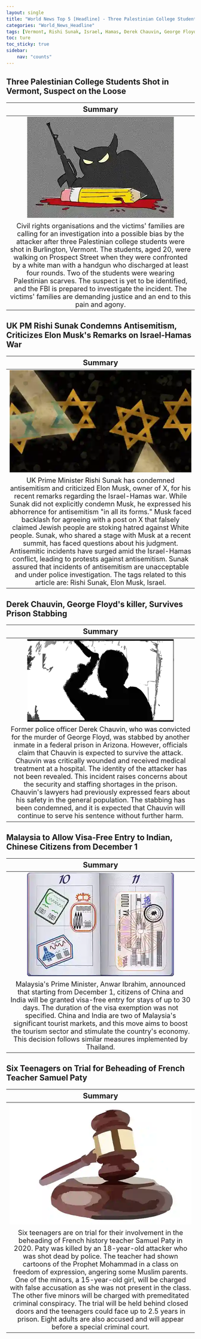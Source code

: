 ```yaml
---
layout: single
title: "World News Top 5 [Headline] - Three Palestinian College Students Shot in Vermont,  Malaysia to Allow Visa-Free Entry to Indian, Chinese"
categories: "World_News_Headline"
tags: [Vermont, Rishi Sunak, Israel, Hamas, Derek Chauvin, George Floyd, VISA]
toc: ture
toc_sticky: true
sidebar:
    nav: "counts"
---
```


<style>
table th:first-of-type {
    width: 100%;
    font-size: 20px;
}
table td:nth-of-type(1) {
    width: 100%;
    font-size: 18px;
}
</style>

## Three Palestinian College Students Shot in Vermont, Suspect on the Loose

Summary | 
:---:|
![](/assets/images/2023-11-27-World_News_Headline_231127_1-1.webp) |
Civil rights organisations and the victims' families are calling for an investigation into a possible bias by the attacker after three Palestinian college students were shot in Burlington, Vermont. The students, aged 20, were walking on Prospect Street when they were confronted by a white man with a handgun who discharged at least four rounds. Two of the students were wearing Palestinian scarves. The suspect is yet to be identified, and the FBI is prepared to investigate the incident. The victims' families are demanding justice and an end to this pain and agony. |

## UK PM Rishi Sunak Condemns Antisemitism, Criticizes Elon Musk's Remarks on Israel-Hamas War

Summary | 
:---:|
![](/assets/images/2023-11-27-World_News_Headline_231127_1-2.webp) |
UK Prime Minister Rishi Sunak has condemned antisemitism and criticized Elon Musk, owner of X, for his recent remarks regarding the Israel-Hamas war. While Sunak did not explicitly condemn Musk, he expressed his abhorrence for antisemitism "in all its forms." Musk faced backlash for agreeing with a post on X that falsely claimed Jewish people are stoking hatred against White people. Sunak, who shared a stage with Musk at a recent summit, has faced questions about his judgment. Antisemitic incidents have surged amid the Israel-Hamas conflict, leading to protests against antisemitism. Sunak assured that incidents of antisemitism are unacceptable and under police investigation. The tags related to this article are: Rishi Sunak, Elon Musk, Israel. |

## Derek Chauvin, George Floyd's killer, Survives Prison Stabbing

Summary | 
:---:|
![](/assets/images/2023-11-27-World_News_Headline_231127_1-3.webp) |
Former police officer Derek Chauvin, who was convicted for the murder of George Floyd, was stabbed by another inmate in a federal prison in Arizona. However, officials claim that Chauvin is expected to survive the attack. Chauvin was critically wounded and received medical treatment at a hospital. The identity of the attacker has not been revealed. This incident raises concerns about the security and staffing shortages in the prison. Chauvin's lawyers had previously expressed fears about his safety in the general population. The stabbing has been condemned, and it is expected that Chauvin will continue to serve his sentence without further harm. |

## Malaysia to Allow Visa-Free Entry to Indian, Chinese Citizens from December 1

Summary | 
:---:|
![](/assets/images/2023-11-27-World_News_Headline_231127_1-4.webp) |
Malaysia's Prime Minister, Anwar Ibrahim, announced that starting from December 1, citizens of China and India will be granted visa-free entry for stays of up to 30 days. The duration of the visa exemption was not specified. China and India are two of Malaysia's significant tourist markets, and this move aims to boost the tourism sector and stimulate the country's economy. This decision follows similar measures implemented by Thailand. |

## Six Teenagers on Trial for Beheading of French Teacher Samuel Paty

Summary | 
:---:|
![](/assets/images/2023-11-27-World_News_Headline_231127_1-5.webp) |
Six teenagers are on trial for their involvement in the beheading of French history teacher Samuel Paty in 2020. Paty was killed by an 18-year-old attacker who was shot dead by police. The teacher had shown cartoons of the Prophet Mohammad in a class on freedom of expression, angering some Muslim parents. One of the minors, a 15-year-old girl, will be charged with false accusation as she was not present in the class. The other five minors will be charged with premeditated criminal conspiracy. The trial will be held behind closed doors and the teenagers could face up to 2.5 years in prison. Eight adults are also accused and will appear before a special criminal court. |
